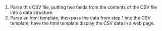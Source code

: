 1. Parse this CSV file, putting two fields from the contents of the CSV file into a data structure.
2. Parse an html template, then pass the data from step 1 into the CSV template; have the html template display the CSV data in a web page.